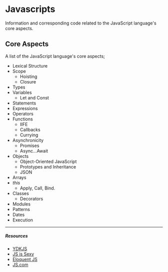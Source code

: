 # Javascripts

Information and corresponding code related to the JavaScript language's core aspects.

## Core Aspects

A list of the JavaScript language's core aspects;

- Lexical Structure
- Scope
  - Hoisting
  - Closure
- Types
- Variables
  - Let and Const
- Statements
- Expressions
- Operators
- Functions
  - IIFE
  - Callbacks
  - Currying
- Asynchronicity
  - Promises
  - Async...Await
- Objects
  - Object-Oriented JavaScript
  - Prototypes and Inheritance
  - JSON
- Arrays
- _this_
  - Apply, Call, Bind.
- Classes
  - Decorators
- Modules
- Patterns
- Dates
- Execution

---

##### Resources

- [YDKJS](https://github.com/getify/You-Dont-Know-JS)
- [JS is Sexy](http://javascriptissexy.com/)
- [Eloquent JS](http://eloquentjavascript.net)
- [JS.com](https://www.javascript.com)

